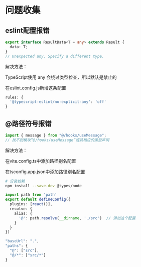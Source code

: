 # 问题收集

## eslint配置报错
```typescript
export interface ResultData<T = any> extends Result {
  data: T;
}
// Unexpected any. Specify a different type.
```
解决方法：

TypeScript使用 any 会绕过类型检查，所以默认是禁止的

在eslint.config.js新增这条配置
```javascript
rules: {
  '@typescript-eslint/no-explicit-any': 'off'
}
```

## @路径符号报错
```javascript
import { message } from "@/hooks/useMessage";
// 找不到模块“@/hooks/useMessage”或其相应的类型声明
```
解决方法：

在vite.config.ts中添加路径别名配置

在tsconfig.app.json中添加路径别名配置

```bash
# 安装依赖
npm install --save-dev @types/node
```

```typescript
import path from 'path'
export default defineConfig({
  plugins: [react()],
  resolve: {
    alias: {
      '@': path.resolve(__dirname, './src')  // 添加这个配置
    }
  }
})
```

```js
"baseUrl": ".",
"paths": {
  "@": ["src"],
  "@/*": ["src/*"]
}
```
